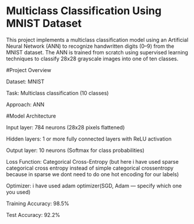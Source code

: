 # Multiclass Classification Using MNIST Dataset

This project implements a multiclass classification model using an Artificial Neural Network (ANN) to recognize handwritten digits (0–9) from the MNIST dataset. The ANN is trained from scratch using supervised learning techniques to classify 28x28 grayscale images into one of ten classes.

#Project Overview

Dataset: MNIST

Task: Multiclass classification (10 classes)

Approach: ANN

#Model Architecture

Input layer: 784 neurons (28x28 pixels flattened)

Hidden layers: 1 or more fully connected layers with ReLU activation

Output layer: 10 neurons (Softmax for class probabilities)

Loss Function: Categorical Cross-Entropy (but here i have used sparse categorical cross entropy instead of simple categorical crossentropy because in sparse we dont need to do one hot encoding for our labels)

Optimizer: i have used adam optimizer(SGD, Adam — specify which one you used)

Training Accuracy: 98.5%

Test Accuracy: 92.2%


